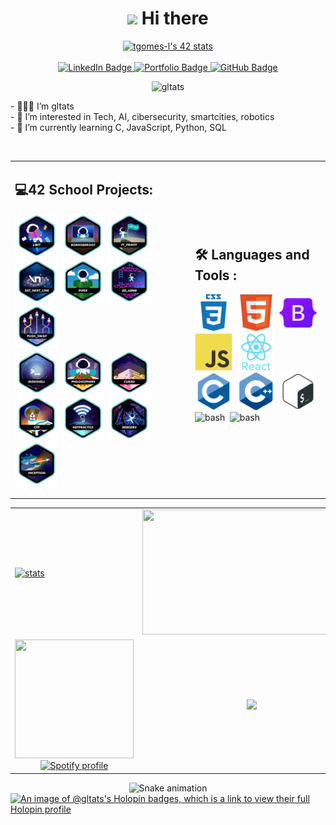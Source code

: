 <body oncontextmenu="return false">
  <h1 align="center">
  <img src="https://media.giphy.com/media/hvRJCLFzcasrR4ia7z/giphy.gif" width="30px"/>
  Hi there      
</h1>

<div align="center">
<a href="https://github.com/oakoudad/badge42"><img src="https://badge.mediaplus.ma/greenbinary/tgomes-l?1337Badge=off&UM6P=off" width="400" alt="tgomes-l's 42 stats" /></a>
</div>
<br>
<div id="badges" align="center">
  <a href="https://www.linkedin.com/in/tatiana-s-gomes-lima-1a952117a">
    <img src="https://img.shields.io/badge/LinkedIn-blue?style=for-the-badge&logo=linkedin&logoColor=white" alt="LinkedIn Badge"/>
  </a>
  <a href="https://gltats-portfolio.netlify.app/">
    <img src="https://img.shields.io/badge/-Gltats-ED10F5?style=for-the-badge" alt="Portfolio Badge"/>
  </a>
  <a href="https://github.com/gltats?tab=repositories">
  <img src="https://img.shields.io/badge/-Github-blueviolet?style=for-the-badge&logo=github&logoColor=white" alt="GitHub Badge"/>
  </a>
</div>
<div>
 <p align="center"> <img src="https://komarev.com/ghpvc/?username=gltats&label=Profile%20views&color=0e75b6&style=flat" alt="gltats" /> </p>
</div>
<p>
- 👩🏻‍💻 I’m gltats <br>
- 👀 I’m interested in Tech, AI, cibersecurity, smartcities, robotics<br>
- 🌱 I’m currently learning C, JavaScript, Python, SQL<br>
</p>
<br>
<table align="center">
  <tr>
    <td>
   <div>
      <h2> 💻42 School Projects:</h2>
      <p>
        <img src="https://github.com/mcombeau/mcombeau/blob/main/42_badges/libfte.png" alt="Libft" width="70" height="70"/>
        <img src="https://github.com/mcombeau/mcombeau/blob/main/42_badges/born2beroote.png" alt="Born2beRoot" width="70" height="70"/>
        <img src="https://github.com/mcombeau/mcombeau/blob/main/42_badges/ft_printfe.png" alt="Ft_printf" width="70" height="70"/>
        <img src="https://github.com/mcombeau/mcombeau/blob/main/42_badges/get_next_linee.png" alt="Get_next_line" width="70" height="70"/>
        <img src="https://github.com/mcombeau/mcombeau/blob/main/42_badges/pipexe.png" alt="Pipex" width="70" height="70"/>
        <img src="https://github.com/mcombeau/mcombeau/blob/main/42_badges/so_longe.png" alt="So_long" width="70" height="70"/>
        <img src="https://github.com/mcombeau/mcombeau/blob/main/42_badges/push_swape.png" alt="Push_Swap" width="70" height="70"/>
        <br>
        <img src="https://github.com/mcombeau/mcombeau/blob/main/42_badges/minishelle.png" alt="Mini_Shell" width="70" height="70"/>
        <img src="https://github.com/mcombeau/mcombeau/blob/main/42_badges/philosopherse.png" alt="Philosophers" width="70" height="70"/>
        <img src="https://github.com/mcombeau/mcombeau/blob/main/42_badges/cub3de.png" alt="Cub3d" width="70" height="70"/>
        <img src="https://github.com/mcombeau/mcombeau/blob/main/42_badges/cppe.png" alt="CPP" width="70" height="70"/>
        <img src="https://github.com/mcombeau/mcombeau/blob/main/42_badges/netpracticee.png" alt="NetPractice" width="70" height="70"/>
        <img src="https://github.com/mcombeau/mcombeau/blob/main/42_badges/webserve.png" alt="Webserv" width="70" height="70"/>
        <img src="https://github.com/mcombeau/mcombeau/blob/main/42_badges/inceptione.png" alt="Inception" width="70" height="70"/>
      </p>
      </div>
    </td>
  <td>
    </td>
    <td>
    <div>
     <h2> 🛠️ Languages and Tools : </h2>
          <p>
            <img src="https://github.com/devicons/devicon/blob/master/icons/css3/css3-plain-wordmark.svg"  title="CSS3" alt="CSS" width="60" height="60"/>&nbsp;
            <img src="https://github.com/devicons/devicon/blob/master/icons/html5/html5-original.svg" title="HTML5" alt="HTML" width="60" height="60"/>&nbsp;
            <img src="https://github.com/devicons/devicon/blob/master/icons/bootstrap/bootstrap-original.svg" title="bootstrap" alt="bootstrap" width="60" height="60"/>&nbsp;
            <img src="https://github.com/devicons/devicon/blob/master/icons/javascript/javascript-original.svg" title="javascript" alt="javascript" width="60" height="60"/>&nbsp;
            <img src="https://github.com/devicons/devicon/blob/master/icons/react/react-original-wordmark.svg" title="react" alt="react" width="60" height="60"/>&nbsp;
            <br>
            <img src="https://github.com/devicons/devicon/blob/master/icons/c/c-original.svg" title="c" alt="c" width="60" height="60"/>&nbsp;
            <img src="https://github.com/devicons/devicon/blob/master/icons/cplusplus/cplusplus-original.svg" title="c" alt="c" width="60" height="60"/>&nbsp;
            <img src="https://github.com/devicons/devicon/blob/master/icons/bash/bash-original.svg" title="bash" alt="bash" width="60" height="60"/>&nbsp;
            <img src="https://cdn.jsdelivr.net/gh/devicons/devicon/icons/linux/linux-original.svg" title="linux" alt="bash" width="60" height="60"/>&nbsp;
            <img src="https://cdn.jsdelivr.net/gh/devicons/devicon/icons/python/python-original.svg" title="linux" alt="bash" width="60" height="60"/>&nbsp;
        </p>
      </div>
    </td>
  </tr>
</table>

<table  align="center">
  <tr>
    <td>
      <div>
        <a href= https://github.com/anuraghazra/github-readme-stats>
          <img src="https://github-readme-stats.vercel.app/api?username=gltats&show_icons=true&theme=radical" title="stats"/>
        </a>
        </div> 
    </td>
    <td>
      <div align="center">
          <img src="https://media.giphy.com/media/FcqKy4Kj7XOK0hCW4g/giphy.gif" width="350" height="200"/>
      </div>
    </td>
  </tr>
  <tr>
  </tr>
  <tr>
       <td>
       <div align="center">
     <img src="https://media.giphy.com/media/UQJ6622poOlVZ5XXGO/giphy.gif" width="190" height="190" />    
<a href="https://spotify-github-profile.vercel.app/api/view?uid=1143483495&redirect=true">
  <img src="https://spotify-github-profile.vercel.app/api/view?uid=1143483495&cover_image=true&theme=compact&show_offline=false&background_color=813696" alt="Spotify profile" width="200" height="200">
</a>
</div>
       </td>  
    <td>
       <div align="center">
          <a href= https://github.com/anuraghazra/github-readme-stats>
            <img src="https://github-readme-stats.vercel.app/api/top-langs/?username=gltats" width="250"/>
          </a>
      </div>
    </td>  
  </tr>
</table>
<div align="center">
     <img src="https://github.com/thepiyushmalhotra/thepiyushmalhotra/blob/output/github-contribution-grid-snake.svg" alt="Snake animation" />
</div>
<a href="https://holopin.io/@gltats">
  <img src="https://holopin.me/gltats" alt="An image of @gltats's Holopin badges, which is a link to view their full Holopin profile">
</a>
</body>








<!---
gltats/gltats is a ✨ special ✨ repository because its `README.md` (this file) appears on your GitHub profile.
You can click the Preview link to take a look at your changes.
--->
